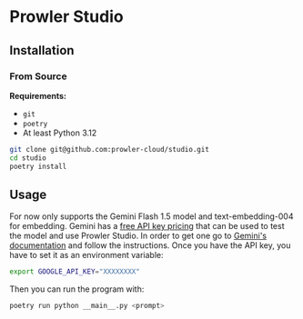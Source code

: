 
# Prowler Studio

## Installation

### From Source

**Requirements:**
- `git`
- `poetry`
- At least Python 3.12

```bash
git clone git@github.com:prowler-cloud/studio.git
cd studio
poetry install
```

## Usage

For now only supports the Gemini Flash 1.5 model and text-embedding-004 for embedding.
Gemini has a [free API key pricing](https://ai.google.dev/pricing#1_5flash) that can be
used to test the model and use Prowler Studio. In order to get one go to [Gemini's documentation](https://ai.google.dev/gemini-api/docs/api-key)
and follow the instructions. Once you have the API key, you have to set it as an environment variable:

```bash
export GOOGLE_API_KEY="XXXXXXXX"
```

Then you can run the program with:

```bash
poetry run python __main__.py <prompt>
```
